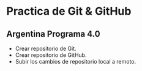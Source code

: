 # Practica de Git & GitHub

## Argentina Programa 4.0

* Crear repositorio de Git.
* Crear repositorio de GitHub.
* Subir los cambios de repositorio local a remoto.